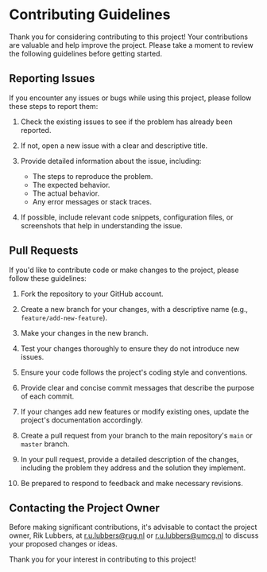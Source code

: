 # Contributing Guidelines

Thank you for considering contributing to this project! Your contributions are valuable and help improve the project. Please take a moment to review the following guidelines before getting started.

## Reporting Issues

If you encounter any issues or bugs while using this project, please follow these steps to report them:

1. Check the existing issues to see if the problem has already been reported.

2. If not, open a new issue with a clear and descriptive title.

3. Provide detailed information about the issue, including:
   - The steps to reproduce the problem.
   - The expected behavior.
   - The actual behavior.
   - Any error messages or stack traces.

4. If possible, include relevant code snippets, configuration files, or screenshots that help in understanding the issue.

## Pull Requests

If you'd like to contribute code or make changes to the project, please follow these guidelines:

1. Fork the repository to your GitHub account.

2. Create a new branch for your changes, with a descriptive name (e.g., `feature/add-new-feature`).

3. Make your changes in the new branch.

4. Test your changes thoroughly to ensure they do not introduce new issues.

5. Ensure your code follows the project's coding style and conventions.

6. Provide clear and concise commit messages that describe the purpose of each commit.

7. If your changes add new features or modify existing ones, update the project's documentation accordingly.

8. Create a pull request from your branch to the main repository's `main` or `master` branch.

9. In your pull request, provide a detailed description of the changes, including the problem they address and the solution they implement.

10. Be prepared to respond to feedback and make necessary revisions.

## Contacting the Project Owner

Before making significant contributions, it's advisable to contact the project owner, Rik Lubbers, at [r.u.lubbers@rug.nl](mailto:r.u.lubbers@rug.nl) or [r.u.lubbers@umcg.nl](mailto:r.u.lubbers@umcg.nl) to discuss your proposed changes or ideas.

Thank you for your interest in contributing to this project!
